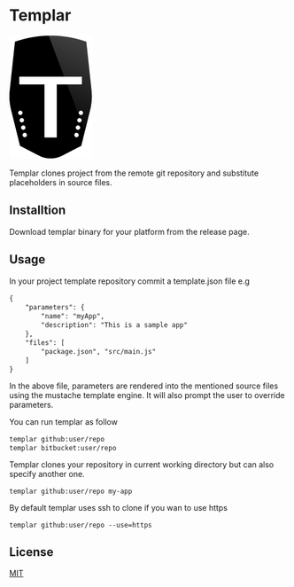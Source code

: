 # Templar

![templar logo](./images/logo.png)


Templar clones project from the remote git repository and substitute placeholders in source files.

## Installtion

Download templar binary for your platform from the release page.

## Usage

In your project template repository commit a template.json file e.g

```
{
    "parameters": {
        "name": "myApp",
        "description": "This is a sample app"
    },
    "files": [
        "package.json", "src/main.js"
    ]
}

```

In the above file, parameters are rendered into the mentioned source files using the mustache template engine. It will also prompt the user to override parameters.


You can run templar as follow

```
templar github:user/repo 
templar bitbucket:user/repo
```

Templar clones your repository in current working directory but can also specify another one.
```
templar github:user/repo my-app
```

By default templar uses ssh to clone if you wan to use https
```
templar github:user/repo --use=https
```


## License

[MIT](LICENSE.md)

